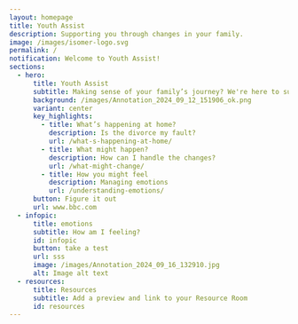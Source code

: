 ```yaml
---
layout: homepage
title: Youth Assist
description: Supporting you through changes in your family.
image: /images/isomer-logo.svg
permalink: /
notification: Welcome to Youth Assist!
sections:
  - hero:
      title: Youth Assist
      subtitle: Making sense of your family’s journey? We're here to support you.
      background: /images/Annotation_2024_09_12_151906_ok.png
      variant: center
      key_highlights:
        - title: What’s happening at home?
          description: Is the divorce my fault?
          url: /what-s-happening-at-home/
        - title: What might happen?
          description: How can I handle the changes?
          url: /what-might-change/
        - title: How you might feel
          description: Managing emotions
          url: /understanding-emotions/
      button: Figure it out
      url: www.bbc.com
  - infopic:
      title: emotions
      subtitle: How am I feeling?
      id: infopic
      button: take a test
      url: sss
      image: /images/Annotation_2024_09_16_132910.jpg
      alt: Image alt text
  - resources:
      title: Resources
      subtitle: Add a preview and link to your Resource Room
      id: resources
---
```

